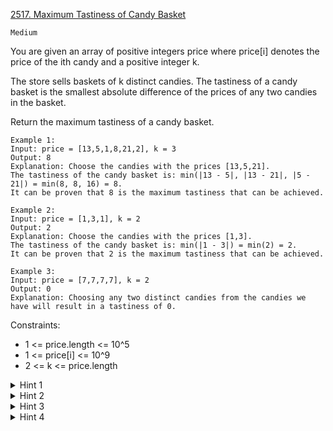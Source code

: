 [2517. Maximum Tastiness of Candy Basket](https://leetcode.com/problems/maximum-tastiness-of-candy-basket/description/)

`Medium`

You are given an array of positive integers price where price[i] denotes the price of the ith candy and a positive integer k.

The store sells baskets of k distinct candies. The tastiness of a candy basket is the smallest absolute difference of the prices of any two candies in the basket.

Return the maximum tastiness of a candy basket.

```
Example 1:
Input: price = [13,5,1,8,21,2], k = 3
Output: 8
Explanation: Choose the candies with the prices [13,5,21].
The tastiness of the candy basket is: min(|13 - 5|, |13 - 21|, |5 - 21|) = min(8, 8, 16) = 8.
It can be proven that 8 is the maximum tastiness that can be achieved.

Example 2:
Input: price = [1,3,1], k = 2
Output: 2
Explanation: Choose the candies with the prices [1,3].
The tastiness of the candy basket is: min(|1 - 3|) = min(2) = 2.
It can be proven that 2 is the maximum tastiness that can be achieved.

Example 3:
Input: price = [7,7,7,7], k = 2
Output: 0
Explanation: Choosing any two distinct candies from the candies we have will result in a tastiness of 0.
```

Constraints:

- 1 <= price.length <= 10^5
- 1 <= price[i] <= 10^9
- 2 <= k <= price.length

<details>
<summary>Hint 1</summary>

The answer is binary searchable.

</details>

<details>
<summary>Hint 2</summary>

For some x, we can use a greedy strategy to check if it is possible to pick k distinct candies with tastiness being at least x.

</details>

<details>
<summary>Hint 3</summary>

Sort prices and iterate from left to right. For some price[i] check if the price difference between the last taken candy and price[i] is at least x. If so, add the candy i to the basket.

</details>

<details>
<summary>Hint 4</summary>

So, a candy basket with tastiness x can be achieved if the basket size is bigger than or equal to k.

</details>